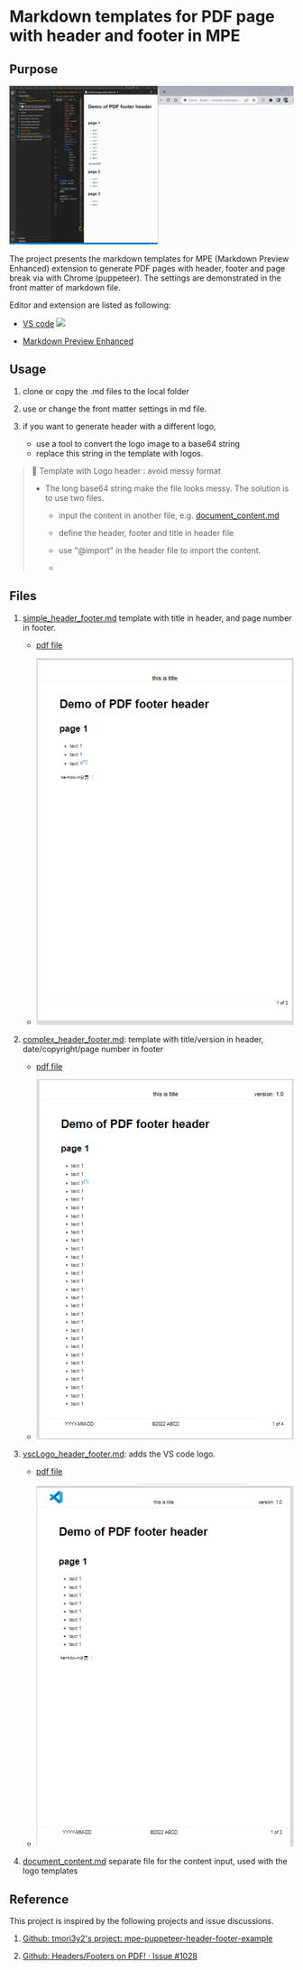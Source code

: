 # Markdown templates for PDF page with header and footer in MPE

## Purpose

![PDF Header Footer Generation with MPE](./images/vsc_logo_pdf.gif)

The project presents the markdown templates for MPE (Markdown Preview Enhanced) extension to generate PDF pages with header, footer and page break via with Chrome (puppeteer). The settings are demonstrated in the front matter of markdown file.

Editor and extension are listed as following:

- [VS code](https://code.visualstudio.com/) <img width=30px src=https://code.visualstudio.com/assets/images/code-stable.png></img>

- [Markdown Preview Enhanced](https://marketplace.visualstudio.com/items?itemName=shd101wyy.markdown-preview-enhanced)

## Usage

1. clone or copy the .md files to the local folder

1. use or change the front matter settings in md file.

1. if you want to generate header with a different logo,  
    - use a tool to convert the logo image to a base64 string
    - replace this string in the template with logos.

> :memo: Template with Logo header : avoid messy format
>
> - The long base64 string make the file looks messy. The solution is to use two files.
>
>   - input the content in another file, e.g. [document_content.md](./document_content.md)
>
>   - define the header, footer and title in header file
>
>   - use "@import" in the header file to import the content.
>
>   - 

## Files

1. [simple_header_footer.md](./simple_header_footer.md)  template with title in header, and page number in footer.

    - [pdf file](./output/simple_header_footer.pdf)

    - ![](images/2022-04-13-23-55-41.png)
1. [complex_header_footer.md](./complex_header_footer.md): template with title/version in header, date/copyright/page number in footer

    - [pdf file](./output/complex_header_footer.pdf)

    - ![](images/2022-04-13-23-57-14.png)


1. [vscLogo_header_footer.md](./VscLogo_header_footer.md): adds the VS code logo.

    - [pdf file](./output/VscLogo_header_footer.pdf)

    - ![](images/2022-04-13-23-59-45.png)

1. [document_content.md](./document_content.md) separate file for the content input, used with the logo templates

## Reference

This project is inspired by the following projects and issue discussions.

1. [Github: tmori3y2's project: mpe-puppeteer-header-footer-example](https://github.com/tmori3y2/mpe-puppeteer-header-footer-example)

1. [Github: Headers/Footers on PDF! · Issue #1028](https://github.com/shd101wyy/markdown-preview-enhanced/issues/1028)